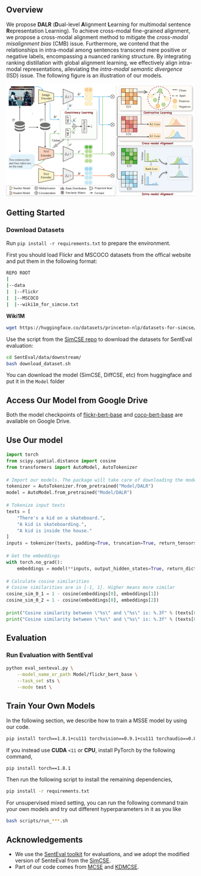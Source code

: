 
## Overview

We propose **DALR** (**D**ual-level **A**lignment **L**earning for multimodal sentence **R**epresentation Learning). 
To achieve cross-modal fine-grained alignment, we propose a cross-modal alignment method to mitigate the *cross-modal misalignment bias* (CMB) issue.
Furthermore, we contend that the relationships in intra-modal among sentences transcend mere positive or negative labels, encompassing a nuanced ranking structure. 
By integrating ranking distillation with global alignment learning, we effectively align intra-modal representations, alleviating the *intra-modal semantic divergence* (ISD) issue.
The following figure is an illustration of our models.

![](figure\model.png)


## Getting Started

### Download Datasets 
Run `pip install -r requirements.txt` to prepare the environment.

First you should load Flickr and MSCOCO datasets from the offical website and put them in the following format:

```bash
REPO ROOT
|
|--data    
|  |--Flickr  
|  |--MSCOCO
|  |--wiki1m_for_simcse.txt
```

**Wiki1M**
```bash
wget https://huggingface.co/datasets/princeton-nlp/datasets-for-simcse/resolve/main/wiki1m_for_simcse.txt
```

Use the script from the [SimCSE repo](https://github.com/princeton-nlp/SimCSE) to download the datasets for SentEval evaluation:

```bash
cd SentEval/data/downstream/
bash download_dataset.sh
```

You can download the model (SimCSE, DiffCSE, etc) from huggingface and put it in the `Model` folder


## Access Our Model from Google Drive
Both the model checkpoints of [flickr-bert-base](https://drive.google.com/drive/folders/1HydlrejDfI2f7KrSiiJqpLq4nimziGYY?usp=drive_link) and [coco-bert-base](https://drive.google.com/drive/folders/1MER98KbqI0gt6Mf3FwTvGterf4coUL_J?usp=drive_link) are available on Google Drive.


## Use Our model
``` python
import torch
from scipy.spatial.distance import cosine
from transformers import AutoModel, AutoTokenizer

# Import our models. The package will take care of downloading the models from the google drives
tokenizer = AutoTokenizer.from_pretrained("Model/DALR")
model = AutoModel.from_pretrained("Model/DALR")

# Tokenize input texts
texts = [
    "There's a kid on a skateboard.",
    "A kid is skateboarding.",
    "A kid is inside the house."
]
inputs = tokenizer(texts, padding=True, truncation=True, return_tensors="pt")

# Get the embeddings
with torch.no_grad():
    embeddings = model(**inputs, output_hidden_states=True, return_dict=True).pooler_output

# Calculate cosine similarities
# Cosine similarities are in [-1, 1]. Higher means more similar
cosine_sim_0_1 = 1 - cosine(embeddings[0], embeddings[1])
cosine_sim_0_2 = 1 - cosine(embeddings[0], embeddings[2])

print("Cosine similarity between \"%s\" and \"%s\" is: %.3f" % (texts[0], texts[1], cosine_sim_0_1))
print("Cosine similarity between \"%s\" and \"%s\" is: %.3f" % (texts[0], texts[2], cosine_sim_0_2))

```
## Evaluation

### Run Evaluation with SentEval
```bash
python eval_senteval.py \
    --model_name_or_path Model/flickr_bert_base \
    --task_set sts \
    --mode test \
```


## Train Your Own Models

In the following section, we describe how to train a MSSE model by using our code.

```bash
pip install torch==1.8.1+cu111 torchvision==0.9.1+cu111 torchaudio==0.8.1 -f https://download.pytorch.org/whl/torch_stable.html
```

If you instead use **CUDA** `<11` or **CPU**, install PyTorch by the following command,

```bash
pip install torch==1.8.1
```

Then run the following script to install the remaining dependencies,

```bash
pip install -r requirements.txt
```
For unsupervised mixed setting, you can run the following command train your own models and try out different hyperparameters in it as you like
```bash
bash scripts/run_***.sh
```


## Acknowledgements

- We use the [SentEval toolkit](https://github.com/facebookresearch/SentEval) for evaluations, and we adopt the modified version of SenteEval from the [SimCSE](https://github.com/princeton-nlp/SimCSE). 
- Part of our code comes from [MCSE](https://github.com/uds-lsv/MCSE) and [KDMCSE](https://github.com/duyngtr16061999/KDMCSE).